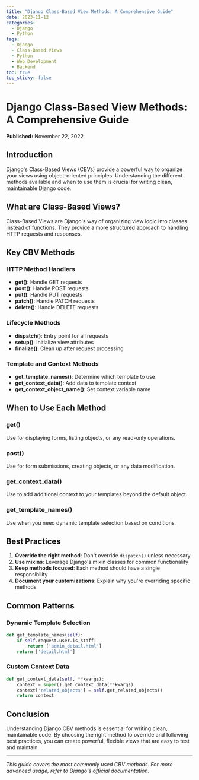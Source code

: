 ```yaml
---
title: "Django Class-Based View Methods: A Comprehensive Guide"
date: 2023-11-12
categories:
  - Django
  - Python
tags:
  - Django
  - Class-Based Views
  - Python
  - Web Development
  - Backend
toc: true
toc_sticky: false
---
```


# Django Class-Based View Methods: A Comprehensive Guide

**Published:** November 22, 2022

## Introduction

Django's Class-Based Views (CBVs) provide a powerful way to organize your views using object-oriented principles. Understanding the different methods available and when to use them is crucial for writing clean, maintainable Django code.

## What are Class-Based Views?

Class-Based Views are Django's way of organizing view logic into classes instead of functions. They provide a more structured approach to handling HTTP requests and responses.

## Key CBV Methods

### HTTP Method Handlers

- **get()**: Handle GET requests
- **post()**: Handle POST requests
- **put()**: Handle PUT requests
- **patch()**: Handle PATCH requests
- **delete()**: Handle DELETE requests

### Lifecycle Methods

- **dispatch()**: Entry point for all requests
- **setup()**: Initialize view attributes
- **finalize()**: Clean up after request processing

### Template and Context Methods

- **get_template_names()**: Determine which template to use
- **get_context_data()**: Add data to template context
- **get_context_object_name()**: Set context variable name

## When to Use Each Method

### get()
Use for displaying forms, listing objects, or any read-only operations.

### post()
Use for form submissions, creating objects, or any data modification.

### get_context_data()
Use to add additional context to your templates beyond the default object.

### get_template_names()
Use when you need dynamic template selection based on conditions.

## Best Practices

1. **Override the right method**: Don't override `dispatch()` unless necessary
2. **Use mixins**: Leverage Django's mixin classes for common functionality
3. **Keep methods focused**: Each method should have a single responsibility
4. **Document your customizations**: Explain why you're overriding specific methods

## Common Patterns

### Dynamic Template Selection
```python
def get_template_names(self):
    if self.request.user.is_staff:
        return ['admin_detail.html']
    return ['detail.html']
```

### Custom Context Data
```python
def get_context_data(self, **kwargs):
    context = super().get_context_data(**kwargs)
    context['related_objects'] = self.get_related_objects()
    return context
```

## Conclusion

Understanding Django CBV methods is essential for writing clean, maintainable code. By choosing the right method to override and following best practices, you can create powerful, flexible views that are easy to test and maintain.

---

*This guide covers the most commonly used CBV methods. For more advanced usage, refer to Django's official documentation.*
